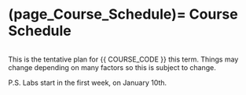 (page_Course_Schedule)=
Course Schedule
=======================

```{include} syllabus_bits/schedule.md
```

This is the tentative plan for {{ COURSE_CODE }} this term.
Things may change depending on many factors so this is subject to change.

P.S. Labs start in the first week, on January 10th.

<!-- 
| Wk | Date   | Topic                                                      | Activity | Lab    | Logs  | Test / Bonus Test        |
|----|--------|------------------------------------------------------------|----------|--------|-------|--------------------------|
| ``  | Jan 11 | About this course, and Processing                          | --       | --     | --    | --                       |
| 1  | Jan 18 | Setting up (Git, GitHub, the Terminal and some Processing) | A1       | Lab 1  | LL 1  | Test 0 (course policies) |
| 2  | Jan 25 | Starting with Pixels in Processing and the environment     | A2       | Lab 2  | LL 2  | Test 1 (weeks 0-2)       |
| 3  | Feb 1  | Interactions                                               | A3       | Lab 3  | LL 3  | Bonus Test 1             |
| 4  | Feb 8  | Variables                                                  | A4       | Lab 4  | LL 4  | Test 2 (weeks 3-4)       |
| 5  | Feb 15 | Reading Week (no new material)                             | --       | --     | --    | --                       |
| 6  | Feb 22 | Conditionals and Images                                    | A6       | Lab 6  | LL 6  | Bonus Test 2             |
| 7  | Mar 1  | Images and Loops                                           | A7       | Lab 7  | LL 7  | N/A                      |
| 8  | Mar 8  | Functions                                                  | A8       | Lab 8  | LL 8  | Test 3 (weeks 6-7)       |
| 9  | Mar 15 | Object-oriented programming I                              | A9       | Lab 9  | LL 9  | Bonus Test 3             |
| 10 | Mar 22 | Object-oriented programming II                             | A10      | Lab 10 | LL 10 | Test 4 (weeks 8-10)       |
| 11 | Mar 29 | Class Cancelled (Good Friday)                              | --       | Lab 11 | LL 11 | Bonus Test 4             |
| 12 | Apr 5  | Arrays                                                     | A11      | --     | LL 12 | Test 5 (weeks 11-12)      |
| 13 | Apr 12 | Text, Data, Videos (Optional)                              | --       | --     | --    | Bonus Test 5             |


00. Kinect and processing (Ignore)

Test 1: Git and Command Line & Primitive Shapes in processing (Weeks 0-2)

    - Git and GitHub (coding train videos)
    - Command line ()
    0. Intro to processing (7)
    1. Pixels (1)
    2. Processing environment (2)

Test 2: Processing and Interactions (3-4)
    3. Interactions (3)
    4. Variables (4)

Test 3-revised: Loops, Images, Conditionals (6+7)

Test 4-revised: Functions and OOP ()

Test 5-revised: Arrays ()

Test 4: OOP and Arrays (8-9)

    8. OOP (6)
    9. Arrays (5)

Test 5: Overview (9-10)

    10. Images and Pixels (7)
    11. Videos (10)
    13. Text and Data 


------ Previous structure
1. Intro, Software Dev, Into ro processing (coordinates & shapes)
2. Primitive shapes, debugging, text, color, active sketches, user interaction
3. Active sketches, user interaction, coordinate transformation, variables and math A
4. Variables and math B, C, and Practice
5. Useful functions: map, norm, constrain, random, noise, images
6. Midterm revision, midterm, review solutions
7. Reading week off
8. Conditionals
9. Loops and functions
10. Functions and OOP
11. Midterm 2
12. OOP
13. Arrays, arrays of object, from processing to Java
14. libraries, gaming techniques, custom shapes, math, data visualization, intro to 3d

-->